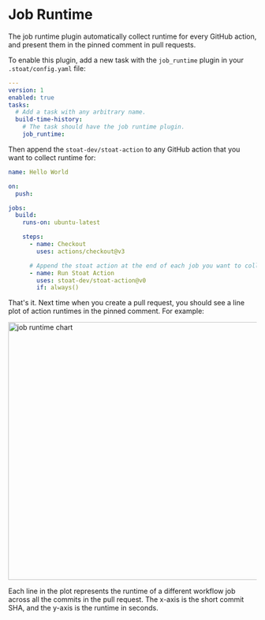 # Job Runtime

The job runtime plugin automatically collect runtime for every GitHub action, and present them in the pinned comment in pull requests.

To enable this plugin, add a new task with the `job_runtime` plugin in your `.stoat/config.yaml` file:

```yaml title=".stoat/config.yaml"
---
version: 1
enabled: true
tasks:
  # Add a task with any arbitrary name.
  build-time-history:
    # The task should have the job runtime plugin.
    job_runtime:
```

Then append the `stoat-dev/stoat-action` to any GitHub action that you want to collect runtime for:

```yaml title=".github/workflows/hello-world.yaml"
name: Hello World

on:
  push:

jobs:
  build:
    runs-on: ubuntu-latest

    steps:
      - name: Checkout
        uses: actions/checkout@v3

      # Append the stoat action at the end of each job you want to collect runtime for.
      - name: Run Stoat Action
        uses: stoat-dev/stoat-action@v0
        if: always()
```

That's it. Next time when you create a pull request, you should see a line plot of action runtimes in the pinned comment. For example:

<img width="523" alt="job runtime chart" src="https://user-images.githubusercontent.com/1933157/206887357-257a39a5-27b5-4542-bf69-26c71f06522d.png" />

Each line in the plot represents the runtime of a different workflow job across all the commits in the pull request. The x-axis is the short commit SHA, and the y-axis is the runtime in seconds.
